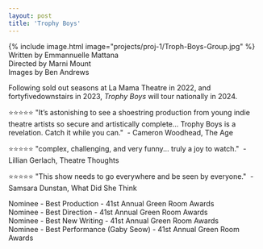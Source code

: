 ```yaml
---
layout: post
title: 'Trophy Boys'
---
```

{% include image.html image="projects/proj-1/Troph-Boys-Group.jpg" %}
Written by Emmannuelle Mattana  
Directed by Marni Mount  
Images by Ben Andrews

Following sold out seasons at La Mama Theatre in 2022, and fortyfivedownstairs in 2023, _Trophy Boys_ will tour nationally in 2024. 

:star::star::star::star::star:
"It’s astonishing to see a shoestring production from young indie theatre artists so secure and artistically complete... Trophy Boys is a revelation. Catch it while you can."
 - Cameron Woodhead, The Age
 
:star::star::star::star::star:
 "complex, challenging, and very funny... truly a joy to watch."
 - Lillian Gerlach, Theatre Thoughts

:star::star::star::star::star:
 "This show needs to go everywhere and be seen by everyone."
 - Samsara Dunstan, What Did She Think
 
Nominee - Best Production - 41st Annual Green Room Awards  
Nominee - Best Direction - 41st Annual Green Room Awards  
Nominee - Best New Writing - 41st Annual Green Room Awards  
Nominee - Best Performance (Gaby Seow) - 41st Annual Green Room Awards


